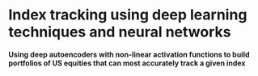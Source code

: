 # Index tracking using deep learning techniques and neural networks
**Using deep autoencoders with non-linear activation functions to build portfolios of US equities that can most accurately track a given index**
